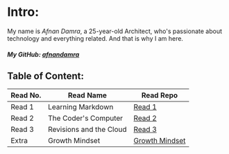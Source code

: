 # Intro:
My name is *Afnan Damra*, a 25-year-old Architect, who's passionate about technology and everything related. And that is why I am here.
##### My GitHub: [afnandamra](https://github.com/afnandamra)


## Table of Content:
Read No. | Read Name | Read Repo
-------- | --------- | ---------
Read 1 | Learning Markdown | [Read 1](https://github.com/afnandamra/reading-notes/blob/main/Read%201.md)
Read 2 | The Coder's Computer | [Read 2](https://github.com/afnandamra/reading-notes/blob/main/Read%202.md)
Read 3 | Revisions and the Cloud | [Read 3](https://github.com/afnandamra/reading-notes/blob/main/Read%203.md)
Extra | Growth Mindset | [Growth Mindset](https://github.com/afnandamra/reading-notes/blob/main/Growth%20Mindset.md)
